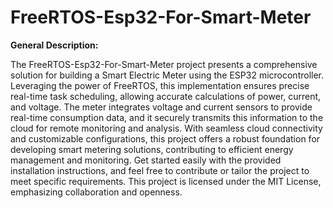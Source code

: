 # FreeRTOS-Esp32-For-Smart-Meter
**General Description:**

The FreeRTOS-Esp32-For-Smart-Meter project presents a comprehensive solution for building a Smart Electric Meter using the ESP32 microcontroller. Leveraging the power of FreeRTOS, this implementation ensures precise real-time task scheduling, allowing accurate calculations of power, current, and voltage. The meter integrates voltage and current sensors to provide real-time consumption data, and it securely transmits this information to the cloud for remote monitoring and analysis. With seamless cloud connectivity and customizable configurations, this project offers a robust foundation for developing smart metering solutions, contributing to efficient energy management and monitoring. Get started easily with the provided installation instructions, and feel free to contribute or tailor the project to meet specific requirements. This project is licensed under the MIT License, emphasizing collaboration and openness.

